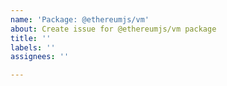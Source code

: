 ```yaml
---
name: 'Package: @ethereumjs/vm'
about: Create issue for @ethereumjs/vm package
title: ''
labels: ''
assignees: ''

---
```



